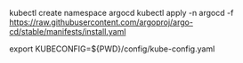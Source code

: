 kubectl create namespace argocd
kubectl apply -n argocd -f https://raw.githubusercontent.com/argoproj/argo-cd/stable/manifests/install.yaml

export KUBECONFIG=${PWD}/config/kube-config.yaml

